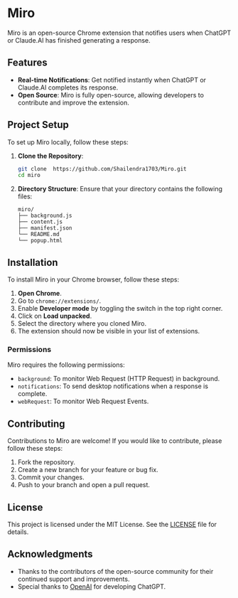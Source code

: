 # Miro

Miro is an open-source Chrome extension that notifies users when ChatGPT or Claude.AI has finished generating a response.

## Features

- **Real-time Notifications**: Get notified instantly when ChatGPT or Claude.AI completes its response.
- **Open Source**: Miro is fully open-source, allowing developers to contribute and improve the extension.

## Project Setup

To set up Miro locally, follow these steps:

1. **Clone the Repository**:

   ```bash
   git clone  https://github.com/Shailendra1703/Miro.git
   cd miro
   ```

2. **Directory Structure**:
   Ensure that your directory contains the following files:
   ```
   miro/
   ├── background.js
   ├── content.js
   ├── manifest.json
   └── README.md
   └── popup.html
   ```

## Installation

To install Miro in your Chrome browser, follow these steps:

1. **Open Chrome**.
2. Go to `chrome://extensions/`.
3. Enable **Developer mode** by toggling the switch in the top right corner.
4. Click on **Load unpacked**.
5. Select the directory where you cloned Miro.
6. The extension should now be visible in your list of extensions.

### Permissions

Miro requires the following permissions:

- `background`: To monitor Web Request (HTTP Request) in background.
- `notifications`: To send desktop notifications when a response is complete.
- `webRequest`: To monitor Web Request Events.

## Contributing

Contributions to Miro are welcome! If you would like to contribute, please follow these steps:

1. Fork the repository.
2. Create a new branch for your feature or bug fix.
3. Commit your changes.
4. Push to your branch and open a pull request.

## License

This project is licensed under the MIT License. See the [LICENSE](LICENSE) file for details.

## Acknowledgments

- Thanks to the contributors of the open-source community for their continued support and improvements.
- Special thanks to [OpenAI](https://openai.com/) for developing ChatGPT.
